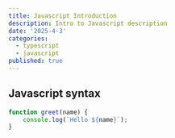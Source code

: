 ```yaml
---
title: Javascript Introduction
description: Intro to Javascript description
date: '2025-4-3'
categories:
  - typescript
  - javascript
published: true
---
```


## Javascript syntax

```js
function greet(name) {
    console.log(`Hello ${name}`);
}
```
